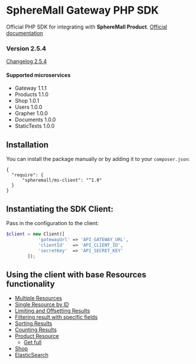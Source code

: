 # SphereMall Gateway PHP SDK
Official PHP SDK for integrating with **SphereMall Product**.
[Official documentation](https://spheremall.atlassian.net/wiki/spaces/MIC/pages)

### Version 2.5.4
[Changelog 2.5.4](https://github.com/SphereMall/PHP-MS-Client/wiki/0.-SDK-Changelogs#version-1016)
#### Supported microservices
* Gateway 1.1.1
* Products 1.1.0
* Shop 1.0.1
* Users 1.0.0
* Grapher 1.0.0
* Documents 1.0.0
* StaticTexts 1.0.0

## Installation
You can install the package manually or by adding it to your `composer.json`:
```
{
  "require": {
      "spheremall/ms-client": "^1.0"
  }
}
```
## Instantiating the SDK Client:

Pass in the configuration to the client:

```php
$client = new Client([
            'gatewayUrl' => 'API_GATEWAY_URL',
            'clientId'   => 'API_CLIENT_ID',
            'secretKey'  => 'API_SECRET_KEY'
        ]);
```
## Using the client with base Resources functionality
* [Multiple Resources](https://github.com/SphereMall/PHP-MS-Client/wiki/1.-Multiple-Resources)
* [Single Resource by ID](https://github.com/SphereMall/PHP-MS-Client/wiki/2.-Single-Resource-by-ID)
* [Limiting and Offsetting Results](https://github.com/SphereMall/PHP-MS-Client/wiki/3.-Limiting-and-Offsetting-Results)
* [Filtering result with specific fields](https://github.com/SphereMall/PHP-MS-Client/wiki/4.-Filtering-result-with-specific-fields)
* [Sorting Results](https://github.com/SphereMall/PHP-MS-Client/wiki/5.-Sorting-Results)
* [Counting Results](https://github.com/SphereMall/PHP-MS-Client/wiki/6.-Counting-Results)
* [Product Resource](https://github.com/SphereMall/PHP-MS-Client/wiki/7.-Product-Resource)
  * [Get full](https://github.com/SphereMall/PHP-MS-Client/wiki/7.1.-Get-full)
* [Shop](https://github.com/SphereMall/PHP-MS-Client/wiki/8.-Shop-service)
* [ElasticSearch](https://github.com/SphereMall/PHP-MS-Client/wiki/9.-ElasticSearch)
